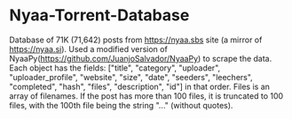 # Nyaa-Torrent-Database

Database of 71K (71,642) posts from https://nyaa.sbs site (a mirror of https://nyaa.si).
Used a modified version of NyaaPy(https://github.com/JuanjoSalvador/NyaaPy) to scrape the data.
Each object has the fields:
["title", "category", "uploader", "uploader_profile", "website", "size", "date", "seeders", "leechers", "completed", "hash", "files", "description", "id"]
in that order.
Files is an array of filenames. If the post has more than 100 files, it is truncated to 100 files, with the 100th file being the string "..." (without quotes).
    
